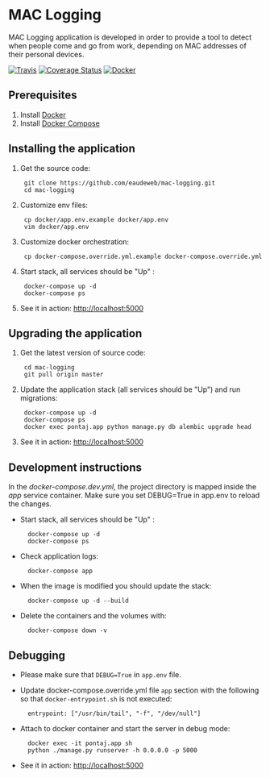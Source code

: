 # MAC Logging

MAC Logging application is developed in order to provide a tool to detect when
people come and go from work, depending on MAC addresses of their personal
devices.

[![Travis](https://travis-ci.org/eaudeweb/mac-logging.svg?branch=master)](https://travis-ci.org/eaudeweb/mac-logging.svg)
[![Coverage Status](https://coveralls.io/repos/github/eaudeweb/mac-logging/badge.svg?branch=master)](https://coveralls.io/github/eaudeweb/mac-logging?branch=master)
[![Docker](https://dockerbuildbadges.quelltext.eu/status.svg?organization=eaudeweb&repository=mac-logging)](https://hub.docker.com/r/eaudeweb/mac-logging/builds)

## Prerequisites

1. Install [Docker](https://docs.docker.com/engine/installation/)
1. Install [Docker Compose](https://docs.docker.com/compose/install/)

## Installing the application

1. Get the source code:

        git clone https://github.com/eaudeweb/mac-logging.git
        cd mac-logging

1. Customize env files:

        cp docker/app.env.example docker/app.env
        vim docker/app.env

1. Customize docker orchestration:

        cp docker-compose.override.yml.example docker-compose.override.yml

1. Start stack, all services should be "Up" :

        docker-compose up -d
        docker-compose ps

1. See it in action: <http://localhost:5000>

## Upgrading the application

1. Get the latest version of source code:

        cd mac-logging
        git pull origin master

1. Update the application stack (all services should be "Up") and run migrations:

        docker-compose up -d
        docker-compose ps
        docker exec pontaj.app python manage.py db alembic upgrade head

1. See it in action: <http://localhost:5000>

## Development instructions

In the _docker-compose.dev.yml_, the project directory is mapped inside the _app_ service container. Make sure you set DEBUG=True in app.env to reload the changes.

* Start stack, all services should be "Up" :

        docker-compose up -d
        docker-compose ps

* Check application logs:

        docker-compose app

* When the image is modified you should update the stack:

        docker-compose up -d --build

* Delete the containers and the volumes with:

        docker-compose down -v

## Debugging

* Please make sure that `DEBUG=True` in `app.env` file.

* Update docker-compose.override.yml file `app` section with the following so that `docker-entrypoint.sh` is not executed:

        entrypoint: ["/usr/bin/tail", "-f", "/dev/null"]

* Attach to docker container and start the server in debug mode:

        docker exec -it pontaj.app sh
        python ./manage.py runserver -h 0.0.0.0 -p 5000

* See it in action: <http://localhost:5000>
